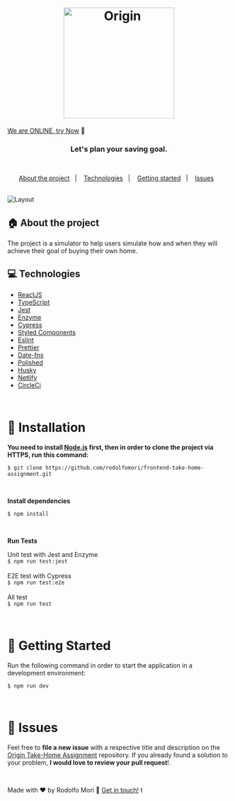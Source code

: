 <h1 align="center">
  <img src="https://assets-global.website-files.com/5fc46a8c6532b70b61e49a29/5fc46a8c6532b7ebb5e49a87_origin_logo_dark.svg" alt="Origin" width="250px">
</h1>

[We are ONLINE, try Now](https://use-origin.netlify.app/) :tada:<br>


<h3 align="center">
  Let's plan your saving goal.
</h3>

<br>

<p align="center">
  <a href="#house-about-the-project">About the project</a>&nbsp;&nbsp;&nbsp;|&nbsp;&nbsp;&nbsp;
  <a href="#computer-technologies">Technologies</a>&nbsp;&nbsp;&nbsp;|&nbsp;&nbsp;&nbsp;
  <a href="#construction_worker-installation">Getting started</a>&nbsp;&nbsp;&nbsp;|&nbsp;&nbsp;&nbsp;
  <a href="#bug-issues">Issues</a>&nbsp;&nbsp;&nbsp;
</p>

<br>

<img alt="Layout" src="https://res.cloudinary.com/dpg6ix1ze/image/upload/v1607354033/Projects/result_gqeihl.png">
<br>


## :house: About the project

The project is a simulator to help users simulate how and when they will achieve their goal of buying their own home.
<br>

## :computer: Technologies

- [ReactJS](https://reactjs.org/)
- [TypeScript](https://www.typescriptlang.org/)
- [Jest](https://jestjs.io/)
- [Enzyme](https://enzymejs.github.io/enzyme/)
- [Cypress](https://www.cypress.io/)
- [Styled Components](https://styled-components.com/)
- [Eslint](https://eslint.org/)
- [Prettier](https://prettier.io/)
- [Date-fns](https://date-fns.org/)
- [Polished](https://polished.js.org/)
- [Husky](https://github.com/typicode/husky/)
- [Netlify](https://www.netlify.com/)
- [CircleCi](https://circleci.com/developer/)


<br>

# :construction_worker: Installation

**You need to install [Node.js](https://nodejs.org/en/download/) first, then in order to clone the project via HTTPS, run this command:**

```$ git clone https://github.com/rodolfomori/frontend-take-home-assignment.git```

<br>

**Install dependencies**

```$ npm install```

<br>

**Run Tests**

Unit test with Jest and Enzyme
<br>
```$ npm run test:jest```
<br>
<br>
E2E test with Cypress
<br>```$ npm run test:e2e```
<br>
<br>
All test
<br>
```$ npm run test```

<br>

# :runner: Getting Started

Run the following command in order to start the application in a development environment:

```$ npm run dev```

<br>


# :bug: Issues

Feel free to **file a new issue** with a respective title and description on the [Origin Take-Home Assignment](https://github.com/rodolfomori/frontend-take-home-assignment/issues) repository. If you already found a solution to your problem, **I would love to review your pull request**!.

<br>





Made with ♥ by Rodolfo Mori :wave: [Get in touch!](https://www.linkedin.com/in/rodolfomori/)
t
